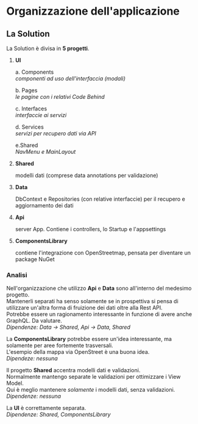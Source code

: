# Organizzazione dell'applicazione

## La Solution

La Solution è divisa in __5 progetti__.

1. __UI__
    
    a. Components\
    _componenti ad uso dell'interfaccia (modali)_

    b. Pages\
    _le pagine con i relativi Code Behind_

    c. Interfaces\
    _interfaccie ai servizi_

    d. Services\
    _servizi per recupero dati via API_

    e.Shared\
    _NavMenu e MainLayout_

2. __Shared__

    modelli dati (comprese data annotations per validazione)

3. __Data__

    DbContext e Repositories (con relative interfaccie) per il recupero e aggiornamento dei dati

4. __Api__

    server App. Contiene i controllers, lo Startup e l'appsettings

5. __ComponentsLibrary__

    contiene l'integrazione con OpenStreetmap, pensata per diventare un package NuGet

### Analisi
Nell'organizzazione che utilizzo __Api__ e __Data__ sono all'interno del medesimo progetto.\
Mantenerli separati ha senso solamente se in prospettiva si pensa di utilizzare un'altra forma di fruizione dei dati oltre alla Rest API.\
Potrebbe essere un ragionamento interessante in funzione di avere anche GraphQL. Da valutare.\
_Dipendenze: Data -> Shared, Api -> Data, Shared_

La __ComponentsLibrary__ potrebbe essere un'idea interessante, ma solamente per aree fortemente trasversali.\
L'esempio della mappa via OpenStreet è una buona idea.\
_Dipendeze: nessuna_


Il progetto __Shared__ accentra modelli dati e validazioni.\
Normalmente mantengo separate le validazioni per ottimizzare i View Model.\
Qui è meglio mantenere _solamente_ i modelli dati, senza validazioni.\
_Dipendenze: nessuna_

La __UI__ è correttamente separata.\
_Dipendenze: Shared, ComponentsLibrary_


